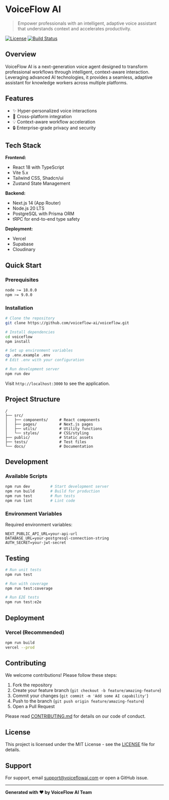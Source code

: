 # VoiceFlow AI

> Empower professionals with an intelligent, adaptive voice assistant that understands context and accelerates productivity.

[![License](https://img.shields.io/badge/license-MIT-blue.svg)](LICENSE)
[![Build Status](https://img.shields.io/badge/build-passing-brightgreen.svg)](https://github.com/voiceflow-ai/voiceflow)

## Overview

VoiceFlow AI is a next-generation voice agent designed to transform professional workflows through intelligent, context-aware interaction. Leveraging advanced AI technologies, it provides a seamless, adaptive assistant for knowledge workers across multiple platforms.

## Features

- ✨ Hyper-personalized voice interactions
- 🚀 Cross-platform integration
- 💡 Context-aware workflow acceleration
- 🔒 Enterprise-grade privacy and security

## Tech Stack

**Frontend:**
- React 18 with TypeScript
- Vite 5.x
- Tailwind CSS, Shadcn/ui
- Zustand State Management

**Backend:**
- Next.js 14 (App Router)
- Node.js 20 LTS
- PostgreSQL with Prisma ORM
- tRPC for end-to-end type safety

**Deployment:**
- Vercel
- Supabase
- Cloudinary

## Quick Start

### Prerequisites

```bash
node >= 18.0.0
npm >= 9.0.0
```

### Installation

```bash
# Clone the repository
git clone https://github.com/voiceflow-ai/voiceflow.git

# Install dependencies
cd voiceflow
npm install

# Set up environment variables
cp .env.example .env
# Edit .env with your configuration

# Run development server
npm run dev
```

Visit `http://localhost:3000` to see the application.

## Project Structure

```
/
├── src/
│   ├── components/     # React components
│   ├── pages/          # Next.js pages
│   ├── utils/          # Utility functions
│   └── styles/         # CSS/styling
├── public/             # Static assets
├── tests/              # Test files
└── docs/               # Documentation
```

## Development

### Available Scripts

```bash
npm run dev         # Start development server
npm run build       # Build for production
npm run test        # Run tests
npm run lint        # Lint code
```

### Environment Variables

Required environment variables:

```env
NEXT_PUBLIC_API_URL=your-api-url
DATABASE_URL=your-postgresql-connection-string
AUTH_SECRET=your-jwt-secret
```

## Testing

```bash
# Run unit tests
npm run test

# Run with coverage
npm run test:coverage

# Run E2E tests
npm run test:e2e
```

## Deployment

### Vercel (Recommended)

```bash
npm run build
vercel --prod
```

## Contributing

We welcome contributions! Please follow these steps:

1. Fork the repository
2. Create your feature branch (`git checkout -b feature/amazing-feature`)
3. Commit your changes (`git commit -m 'Add some AI capability'`)
4. Push to the branch (`git push origin feature/amazing-feature`)
5. Open a Pull Request

Please read [CONTRIBUTING.md](CONTRIBUTING.md) for details on our code of conduct.

## License

This project is licensed under the MIT License - see the [LICENSE](LICENSE) file for details.

## Support

For support, email support@voiceflowai.com or open a GitHub issue.

---

**Generated with ❤️ by VoiceFlow AI Team**